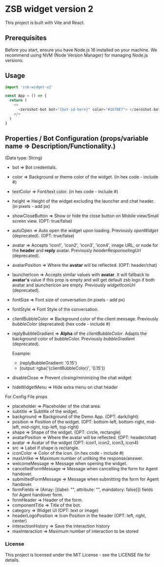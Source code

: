 # ZSB widget version 2

This project is built with Vite and React.

## Prerequisites

Before you start, ensure you have Node.js 16 installed on your machine. We recommend using NVM (Node Version Manager) for managing Node.js versions.

## Usage
```js
import 'zsb-widget-v2'

const App = () => {
  return (
    <>
      <zeroshot-bot bot="{bot-id-here}" color="#167BE7"> </zeroshot-bot>
    </>
  )
}

```

## Properties / Bot Configuration (props/variable name => Description/Functionality.)
(Data type: String)


- bot => Bot credentials.
- color => Background or theme color of the widget. (in hex code - include #)
- textColor => Font/text color. (in hex code - include #)
- height => Height of the widget excluding the launcher and chat header. (in pixels - add px)
- showCloseButton => Show or hide the close button on Mobile view/Small screen view. (OPT: true/false)
- autoOpen => Auto open the widget upon loading. Previously *openWidget* (deprecated). (OPT: true/false)
- avatar => Accepts 'icon1', 'icon2', 'icon3', 'icon4', image URL, or node for the **header** and **reply** avatar. Previously *headerResponseImgUrl* (deprecated).
- avatarPosition => Where the **avatar** will be reflected. (OPT: header/chat)
- launcherIcon => Accepts similar values with **avatar**. It will fallback to **avatar's** value if this prop is empty and will get default zsb logo if both avatar and launcherIcon are empty. Previously *widgetIconUrl* (deprecated).
- fontSize => Font size of conversation.(in pixels - add px)
- fontStyle => Font Style of the conversation.
- clientBubbleColor => Background color of the client message. Previously *bubbleColor* (deprecated)  (hex code - include #)
- replyBubbleGradient => **Alpha** of the *clientBubbleColor*. Adapts the background color of bubbleColor. Previously *bubbleGradient* (deprecated).

  Example:
    - (replyBubbleGradient: '0.15')
    - (output: rgba('{clientBubbleColor}', '0.15'))

- disableClose => Prevent closing/minimizing the chat widget
- hideWidgetMenu => Hide extra menu on chat header

For Config File props

- placeholder => Placeholder of the chat area.
- subtitle => Subtitle of the widget.
- background => Background of the Demo App. (OPT: dark/light)
- position => Position of the widget. (OPT: bottom-left, bottom-right, mid-left, mid-right, top-left, top-right)
- shape => Shape of the widget. (OPT: circle, rectangle)
- avatarPosition => Where the avatar will be reflected. (OPT: header/chat)
- avatar => Avatar of the widget (OPT: icon1, icon2, icon3, icon4)
- src => Label if shape is rectangle.
- iconColor => Color of the icon. (in hex code - include #)
- maxUnlike => Maximum number of unliking the response/answer.
- welcomeMessage => Message when opening the widget.
- cancelledFormMessage => Message when cancelling the form for Agent handover.
- submittedFormMessage => Message when submitting the form for Agent handover.
- formFields => (Array: [{label: "", attribute: "", mandatory: false}]) fields for Agent handover form.
- formHeader => Header of the form.
- componentTitle => Title of the bot.
- category => Widget UI (OPT: text or image)
- headerLogoPosition => Icon Position in the header (OPT: left, right, center)
- interactionHistory => Save the interaction history
- maxInteraction => Maximum number of interaction to be stored


### License
This project is licensed under the MIT License - see the LICENSE file for details.